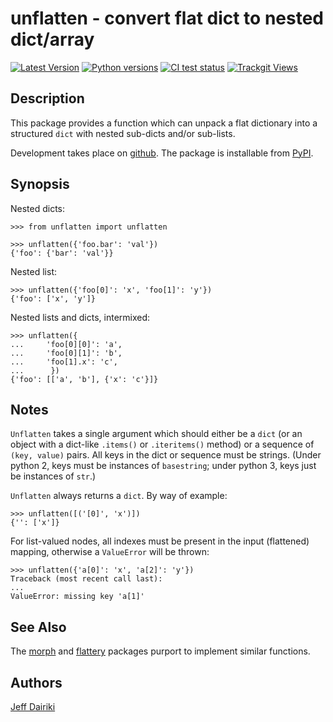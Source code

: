 # unflatten - convert flat dict to nested dict/array

[![Latest Version](https://img.shields.io/pypi/v/unflatten.svg)](https://pypi.python.org/pypi/unflatten/)
[![Python versions](https://img.shields.io/pypi/pyversions/unflatten.svg)]( https://pypi.python.org/pypi/unflatten/)
[![CI test status](https://github.com/dairiki/unflatten/actions/workflows/tests.yml/badge.svg)](https://github.com/dairiki/unflatten/actions/workflows/tests.yml)
[![Trackgit Views](https://us-central1-trackgit-analytics.cloudfunctions.net/token/ping/lhasvnk7wy5gn9qxjmlh)](https://trackgit.com)

## Description

This package provides a function which can unpack a flat dictionary
into a structured `dict` with nested sub-dicts and/or sub-lists.

Development takes place on [github](https://github.com/dairiki/unflatten/).
The package is installable from [PyPI](https://pypi.python.org/pypi/unflatten/).

## Synopsis

Nested dicts:

```pycon
>>> from unflatten import unflatten

>>> unflatten({'foo.bar': 'val'})
{'foo': {'bar': 'val'}}

```

Nested list:

```pycon
>>> unflatten({'foo[0]': 'x', 'foo[1]': 'y'})
{'foo': ['x', 'y']}

```

Nested lists and dicts, intermixed:

```pycon
>>> unflatten({
...     'foo[0][0]': 'a',
...     'foo[0][1]': 'b',
...     'foo[1].x': 'c',
...      })
{'foo': [['a', 'b'], {'x': 'c'}]}

```

## Notes

`Unflatten` takes a single argument which should either be a `dict`
(or an object with a dict-like `.items()` or `.iteritems()`
method) or a sequence of `(key, value)` pairs.
All keys in the dict or sequence must be strings.
(Under python 2, keys must be instances of `basestring`; under
python 3, keys just be instances of `str`.)


`Unflatten` always returns a `dict`.  By way of example:

```pycon
>>> unflatten([('[0]', 'x')])
{'': ['x']}

```

For list-valued nodes, all indexes must be present in the input
(flattened) mapping, otherwise a `ValueError` will be thrown:

```pycon
>>> unflatten({'a[0]': 'x', 'a[2]': 'y'})
Traceback (most recent call last):
...
ValueError: missing key 'a[1]'

```

## See Also

The [morph] and [flattery] packages purport to implement similar functions.

[morph]: https://github.com/metagriffin/morph
[flattery]: https://github.com/acg/python-flattery

## Authors

[Jeff Dairiki](mailto:dairiki@dairiki.org)
